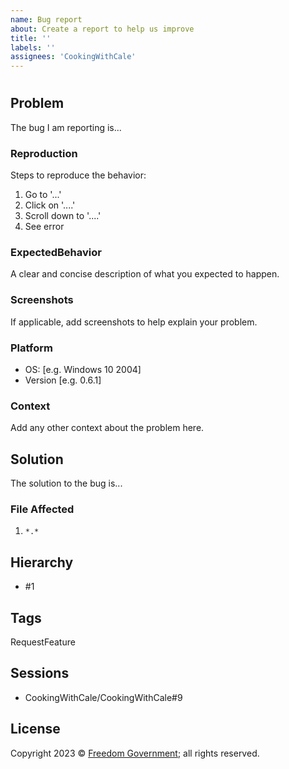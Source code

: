 ```yaml
---
name: Bug report
about: Create a report to help us improve
title: ''
labels: ''
assignees: 'CookingWithCale'
---
```

#

## Problem

The bug I am reporting is...

### Reproduction

Steps to reproduce the behavior:

1. Go to '...'
2. Click on '....'
3. Scroll down to '....'
4. See error

### ExpectedBehavior

A clear and concise description of what you expected to happen.

### Screenshots

If applicable, add screenshots to help explain your problem.

### Platform

 - OS: [e.g. Windows 10 2004]
 - Version [e.g. 0.6.1]

### Context

Add any other context about the problem here.

## Solution

The solution to the bug is...

### File Affected

1. `*.*`

## Hierarchy

* #1

## Tags

RequestFeature

## Sessions

* CookingWithCale/CookingWithCale#9

## License

Copyright 2023 © [Freedom Government](https://github.com/FreedomGovernment); all rights reserved.
